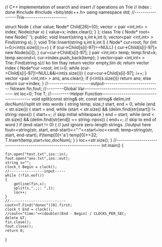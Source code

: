// C++ implementation of search and insert
// operations on Trie
// index : done
#include <ctime>
#include <bits/stdc++.h>
using namespace std;
//-----------------Trie----------------------

struct Node
{
    char value;
    Node* Child[26]={0};
    vector < pair <int,int> > index;
    Node(char x)
    {
        value=x;
        index.clear();
    }
};
class Trie
{
    Node* root= new Node(' ');
    public:
    void Insert(string s,int k,int l);
    vector<pair <int,int> > Find(string s);
};
void Trie::Insert(string s,int k,int l)
{
    Node* cur=root;
    for (int i=0;i<int(s.size());i++)
    {
        if (cur->Child[s[i]-97]==NULL)
        {
            cur->Child[s[i]-97]= new Node(s[i]);
        }
        cur=cur->Child[s[i]-97];
    }
    pair <int,int> temp;
    temp.first=k;
    temp.second=l;
    cur->index.push_back(temp);
}
vector<pair <int,int> > Trie::Find(string s)// ko tim thay return vector empty,tim dc return vector index
{
    Node*cur =root;
    int i=0;
    while (cur->Child[s[i]-97]!=NULL&&i<int(s.size()))
    {
        cur=cur->Child[s[i]-97];
        i++;
    }
    vector <pair <int,int> > ans;
    ans.clear();
    if (i<int(s.size())) return ans;
    else return cur->index;
}
//----------------------output-----------------------------
fstream fin,fout;
//---------Global Var-----------------------------------------
int loc=0;
Trie T;
//----------Helper Function-----------------------------------------
void split(const string& str, const string& delim,int docNum)//split str into words
{
    string temp;
  size_t start, end = 0;
  while (end < str.size()) {
    start = end;
    while (start < str.size() && (delim.find(str[start]) != string::npos)) {
      start++;  // skip initial whitespace
    }
    end = start;
    while (end < str.size() && (delim.find(str[end]) == string::npos)) {
      end++; // skip to end of word
    }
    if (end-start != 0) {  // just ignore zero-length strings.
        //output here
        fout<<string(str, start, end-start)<<":"<<start+loc<<endl;
        temp=string(str, start, end-start);
        if(temp[0]<'a') temp[0]+=32;
        T.Insert(temp,start+loc,docNum);
    }
  }
  loc+=str.size();
}
//----------------------------------------------------------------------
int main()
{

    fin.open("test.txt",ios::in);
    fout.open("ans.txt",ios::out);
    string s="";
    clock_t Begin = clock();
    //----------------input-----
    while (!fin.eof())
    {
        getline(fin,s);
        split(s,".,;: ",1);
        loc++;
    }
    //--------------------------
    cout<<T.Find("donec")[0].first;
    clock_t End = clock();
    //cout<<"time:"<<(double)(End - Begin) / CLOCKS_PER_SEC;
    delete &T;
    fin.close();
    fout.close();
    return 0;

}
